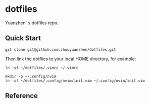 # dotfiles

Yuanzhen' s dotfiles repo.

## Quick Start

```shell
git clone git@github.com:zhouyuanzhen/dotfiles.git
```

Then link the dotfiles to your local HOME directory, for example:

```shell
ln -sf ~/dotfiles/.vimrc ~/.vimrc

mkdir -p ~/.config/nvim
ln -sf ~/dotfiles/.config/nvim/init.vim ~/.config/nvim/init.vim
```

## Reference
